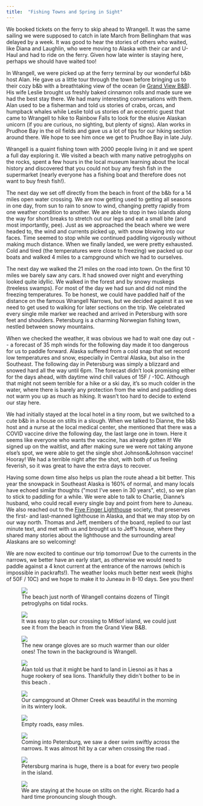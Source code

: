 ```yaml
---
title:  "Fishing Towns and Spring in Sight"
---
```


We booked tickets on the ferry to skip ahead to Wrangell. It was the same sailing we were supposed to catch in late March from Bellingham that was delayed by a week. It was good to hear the stories of others who waited, like Diana and Laughlin, who were moving to Alaska with their car and U-Haul and had to ride on the ferry. Given how late winter is staying here, perhaps we should have waited too!

In Wrangell, we were picked up at the ferry terminal by our wonderful b&b host Alan. He gave us a little tour through the town before bringing us to their cozy b&b with a breathtaking view of the ocean (ie [Grand View B&B](http://grandviewbnb.com)). His wife Leslie brought us freshly baked cinnamon rolls and made sure we had the best stay there. We had many interesting conversations with them. Alan used to be a fisherman and told us stories of crabs, orcas, and humpback whales while Leslie told us stories of an eccentric guest that came to Wrangell to hike to Rainbow Falls to look for the elusive Alaskan unicorn (if you are curious, no sighting, but plenty of signs). Alan works in Prudhoe Bay in the oil fields and gave us a lot of tips for our hiking section around there. We hope to see him once we get to Prudhoe Bay in late July.

Wrangell is a quaint fishing town with 2000 people living in it and we spent a full day exploring it. We visited a beach with many native petroglyphs on the rocks, spent a few hours in the local museum learning about the local history and discovered that  you could not buy any fresh fish in the supermarket (nearly everyone has a fishing boat and therefore does not want to buy fresh fish!).

The next day we set off directly from the beach in front of the b&b for a 14 miles open water crossing. We are now getting used to getting all seasons in one day, from sun to rain to snow to wind, changing pretty rapidly from one weather condition to another. We are able to stop in two islands along the way for short breaks to stretch out our legs and eat a small bite (and most importantly, pee). Just as we approached the beach where we were headed to, the wind and currents picked up, with snow blowing into our faces. Time seemed to stop while we continued paddling vigorously without making much distance. When we finally landed, we were pretty exhausted. Cold and tired (the temperatures were close to freezing) we packed up our boats and walked 4 miles to a campground which we had to ourselves. 

The next day we walked the 21 miles on the road into town. On the first 10 miles we barely saw any cars. It had snowed over night and everything looked quite idyllic. We walked in the forest and by snowy muskegs (treeless swamps). For most of the day we had sun and did not mind the freezing temperatures. To be honest, we could have paddled half of the distance on the famous Wrangell Narrows, but we decided against it as we need to get used to walking for later sections on the trip. We celebrated every single mile marker we reached and arrived in Petersburg with sore feet and shoulders. Petersburg is a charming Norwegian fishing town, nestled between snowy mountains.

When we checked the weather, it was obvious we had to wait one day out -- a forecast of 35 mph winds for the following day made it too dangerous for us to paddle forward. Alaska suffered from a cold snap that set record low temperatures and snow, especially in Central Alaska, but also in the Southeast. The following day in Petersburg was simply a blizzard and snowed hard all the way until 6pm. The forecast didn’t look promising either for the days ahead, with daytime wind chill values of 15F / -10C. Although that might not seem terrible for a hike or a ski day, it’s so much colder in the water, where there is barely any protection from the wind and paddling does not warm you up as much as hiking. It wasn’t too hard to decide to extend our stay here. 

We had initially stayed at the local hotel in a tiny room, but we switched to a cute b&b in a house on stilts in a slough. When we talked to Dianne, the b&b host and a nurse at the local medical center, she mentioned that there was a COVID vaccine drive the following day, the last large one in town. Here it seems like everyone who wants the vaccine, has already gotten it! We signed up on the waitlist, and after making sure we were not taking anyone else’s spot, we were able to get the single shot Johnson&Johnson vaccine! Hooray! We had a terrible night after the shot, with both of us feeling feverish, so it was great to have the extra days to recover.

Having some down time also helps us plan the route ahead a bit better. This year the snowpack in Southeast Alaska is 160% of normal, and many locals have echoed similar thoughts ("most I’ve seen in 30 years", etc), so we plan to stick to paddling for a while. We were able to talk to Charlie, Dianne’s husband, who could recall every single bay and point from here to Juneau. We also reached out to the [Five Finger Lighthouse](https://fivefingerlighthouse.com) society, that preserves the first- and last-manned lighthouse in Alaska, and that we may stop by on our way north. Thomas and Jeff, members of the board, replied to our last minute text, and met with us and brought us to Jeff’s house, where they shared many stories about the lighthouse and the surrounding area! Alaskans are so welcoming! 

We are now excited to continue our trip tomorrow! Due to the currents in the narrows, we better have an early start, as otherwise we would need to paddle against a 4 knot current at the entrance of the narrows (which is impossible in packrafts!). The weather looks much better next week (highs of 50F / 10C)  and we hope to make it to Juneau in 8-10 days. See you then!

<!-- <figure>
  {% include maps/xs1b.html %}
  <figcaption>
    Our route for this post, we did a long crossing to Mitkof Island and a long walk on the road to Petersburg.
  </figcaption>
</figure> -->

<figure>
    <img src="/assets/images/04-11/petroglyph.jpg">
    <figcaption>
The beach just north of Wrangell contains dozens of Tlingit petroglyphs on tidal rocks.
    </figcaption>
</figure>

<figure>
    <img src="/assets/images/04-11/point.jpg">
    <figcaption>
It was easy to plan our crossing to Mitkof island, we could just see it from the beach in from the Grand View B&B.
    </figcaption>
</figure>

<figure>
    <img src="/assets/images/04-11/paddling.jpg">
    <figcaption>
The new orange gloves are so much warmer than our older ones! The town in the background is Wrangell.
    </figcaption>
</figure>

<figure>
    <img src="/assets/images/04-11/beach.jpg">
    <figcaption>
Alan told us that it might be hard to land in Liesnoi as it has a huge rookery of sea lions. Thankfully they didn't bother to be in this beach .
    </figcaption>
</figure>

<figure>
    <img src="/assets/images/04-11/campground.jpg">
    <figcaption>
Our campground at Ohmer Creek was beautiful in the morning in its wintery look.
    </figcaption>
</figure>

<figure>
    <img src="/assets/images/04-11/road.jpg">
    <figcaption>
Empty roads, easy miles.
    </figcaption>
</figure>

<figure>
    <img src="/assets/images/04-11/narrows.jpg">
    <figcaption>
Coming into Petersburg, we saw a deer swim swiftly across the narrows. It was almost hit by a car when crossing the road .
    </figcaption>
</figure>

<figure>
    <img src="/assets/images/04-11/marina.jpg">
    <figcaption>
Petersburg marina is huge, there is a boat for every two people in the island.
    </figcaption>
</figure>

<figure>
    <img src="/assets/images/04-11/slough.jpg">
    <figcaption>
We are staying at the house on stilts on the right. Ricardo had a hard time pronouncing slough though.
    </figcaption>
</figure>


